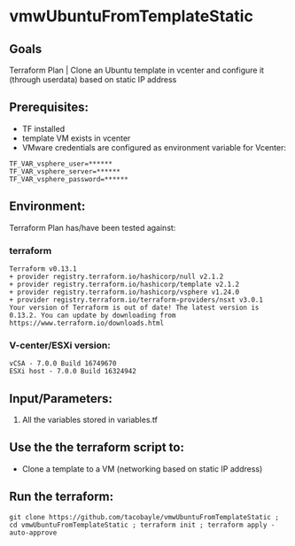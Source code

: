 # vmwUbuntuFromTemplateStatic

## Goals
Terraform Plan | Clone an Ubuntu template in vcenter and configure it (through userdata) based on static IP address

## Prerequisites:
- TF installed
- template VM exists in vcenter
- VMware credentials are configured as environment variable for Vcenter:
```
TF_VAR_vsphere_user=******
TF_VAR_vsphere_server=******
TF_VAR_vsphere_password=******
```

## Environment:

Terraform Plan  has/have been tested against:

### terraform

```
Terraform v0.13.1
+ provider registry.terraform.io/hashicorp/null v2.1.2
+ provider registry.terraform.io/hashicorp/template v2.1.2
+ provider registry.terraform.io/hashicorp/vsphere v1.24.0
+ provider registry.terraform.io/terraform-providers/nsxt v3.0.1
Your version of Terraform is out of date! The latest version is 0.13.2. You can update by downloading from https://www.terraform.io/downloads.html
```

### V-center/ESXi version:
```
vCSA - 7.0.0 Build 16749670
ESXi host - 7.0.0 Build 16324942
```

## Input/Parameters:

1. All the variables stored in variables.tf

## Use the the terraform script to:
- Clone a template to a VM (networking based on static IP address)

## Run the terraform:
```
git clone https://github.com/tacobayle/vmwUbuntuFromTemplateStatic ; cd vmwUbuntuFromTemplateStatic ; terraform init ; terraform apply -auto-approve
```
